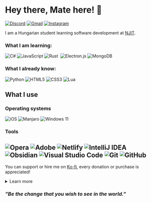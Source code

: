 

# Hey there, Mate here! 👋
[![Discord](https://img.shields.io/badge/Discord-%235865F2.svg?style=for-the-badge&logo=discord&logoColor=white)](https://discordapp.com/users/1353079951745880095)&nbsp;[![Gmail](https://img.shields.io/badge/Gmail-D14836?style=for-the-badge&logo=gmail&logoColor=white)](mailto:szentpeteri.mate1166@gmail.com)&nbsp;[![Instagram](https://img.shields.io/badge/Instagram-%23E4405F.svg?style=for-the-badge&logo=Instagram&logoColor=white)](https://www.instagram.com/matethedev/)

I am a Hungarian student learning software development at [NJIT](https://maps.app.goo.gl/Jg1atQbVwGvRqV418?g_st=ic).
### What I am learning:

![C#](https://img.shields.io/badge/c%23-%23239120.svg?style=for-the-badge&logo=csharp&logoColor=white)&nbsp;![JavaScript](https://img.shields.io/badge/javascript-%23323330.svg?style=for-the-badge&logo=javascript&logoColor=%23F7DF1E)&nbsp;![Rust](https://img.shields.io/badge/rust-%23000000.svg?style=for-the-badge&logo=rust&logoColor=white)&nbsp;	![Electron.js](https://img.shields.io/badge/Electron-191970?style=for-the-badge&logo=Electron&logoColor=white)&nbsp;![MongoDB](https://img.shields.io/badge/MongoDB-%234ea94b.svg?style=for-the-badge&logo=mongodb&logoColor=white)
### What I already know:

![Python](https://img.shields.io/badge/python-3670A0?style=for-the-badge&logo=python&logoColor=ffdd54)&nbsp;![HTML5](https://img.shields.io/badge/html5-%23E34F26.svg?style=for-the-badge&logo=html5&logoColor=white)&nbsp;![CSS3](https://img.shields.io/badge/css3-%231572B6.svg?style=for-the-badge&logo=css3&logoColor=white)&nbsp;![Lua](https://img.shields.io/badge/lua-%232C2D72.svg?style=for-the-badge&logo=lua&logoColor=white)
## What I use
### Operating systems
![iOS](https://img.shields.io/badge/iOS-000000?style=for-the-badge&logo=ios&logoColor=white)&nbsp;![Manjaro](https://img.shields.io/badge/Manjaro-35BF5C?style=for-the-badge&logo=Manjaro&logoColor=white)&nbsp;![Windows 11](https://img.shields.io/badge/Windows%2011-%230079d5.svg?style=for-the-badge&logo=Windows%2011&logoColor=white)

### Tools
![Opera](https://img.shields.io/badge/Opera-FF1B2D?style=for-the-badge&logo=Opera&logoColor=white)&nbsp;![Adobe](https://img.shields.io/badge/adobe-%23FF0000.svg?style=for-the-badge&logo=adobe&logoColor=white)&nbsp;![Netlify](https://img.shields.io/badge/netlify-%23000000.svg?style=for-the-badge&logo=netlify&logoColor=#00C7B7)&nbsp;![IntelliJ IDEA](https://img.shields.io/badge/IntelliJIDEA-000000.svg?style=for-the-badge&logo=intellij-idea&logoColor=white)&nbsp;![Obsidian](https://img.shields.io/badge/Obsidian-%23483699.svg?style=for-the-badge&logo=obsidian&logoColor=white)&nbsp;![Visual Studio Code](https://img.shields.io/badge/Visual%20Studio%20Code-0078d7.svg?style=for-the-badge&logo=visual-studio-code&logoColor=white)&nbsp;![Git](https://img.shields.io/badge/git-%23F05033.svg?style=for-the-badge&logo=git&logoColor=white)&nbsp;![GitHub](https://img.shields.io/badge/github-%23121011.svg?style=for-the-badge&logo=github&logoColor=white)
---
You can support or hire me on [Ko-fi](https://ko-fi.com/matethedev), every donation or purchase is appreciated!
<details>
<summary>Learn more</summary>

## About me
### My journey
I discovered the world of programming in 2021 through Roblox Studio, and I tried making copies of games with Youtube tutorials. Over time, I learned Luau and started making my own scripts, focusing mainly on UI scripting, until I started learning Python the same way. I first helped with small things on friends’ projects, and then I made my own. This process of learning languages had taught me a lot about general programming and specific languages as well.

From there, I became really interested in programming, and I focused on learning with tutorials, building up my knowledge.
</details>

### *”Be the change that you wish to see in the world.”* 

